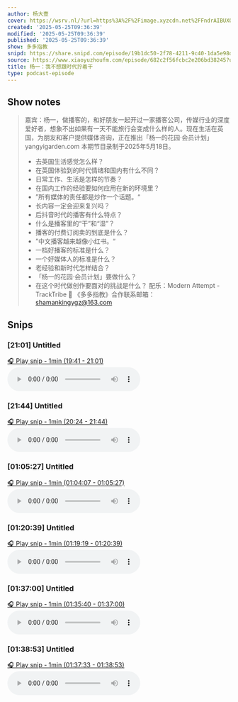 ```yaml
---
author: 杨大壹
cover: https://wsrv.nl/?url=https%3A%2F%2Fimage.xyzcdn.net%2FFndrAIBUXOcaKCIfHvFwsGjTCfcY.jpg&w=200&h=200
created: '2025-05-25T09:36:39'
modified: '2025-05-25T09:36:39'
published: '2025-05-25T09:36:39'
show: 多多指教
snipd: https://share.snipd.com/episode/19b1dc50-2f78-4211-9c40-1da5e98dc1db
source: https://www.xiaoyuzhoufm.com/episode/682c2f56fcbc2e206bd38245?utm_source=rss
title: 杨一：我不想跟时代拧着干
type: podcast-episode
---
```



## Show notes
> 嘉宾：杨一，做播客的，和好朋友一起开过一家播客公司，传媒行业的深度爱好者，想象不出如果有一天不能旅行会变成什么样的人。现在生活在英国，为朋友和客户提供媒体咨询，正在推出「杨一的花园·会员计划」yangyigarden.com 
> 本期节目录制于2025年5月18日。
> - 去英国生活感觉怎么样？
> - 在英国体验到的时代情绪和国内有什么不同？
> - 日常工作、生活是怎样的节奏？
> - 在国内工作的经验要如何应用在新的环境里？
> - ”所有媒体的责任都是炒作一个话题。“
> - 长内容一定会迎来复兴吗？
> - 后抖音时代的播客有什么特点？
> - 什么是播客里的“干”和“湿”？
> - 播客的付费订阅卖的到底是什么？
> - ”中文播客越来越像小红书。“
> - 一档好播客的标准是什么？
> - 一个好媒体人的标准是什么？
> - 老经验和新时代怎样结合？
> - 「杨一的花园·会员计划」要做什么？
> - 在这个时代做创作要面对的挑战是什么？
> 配乐：Modern Attempt - TrackTribe
> 📮 《多多指教》合作联系邮箱：shamankingygz@163.com

## Snips
### [21:01] Untitled
[🎧 Play snip - 1min️ (19:41 - 21:01)](https://share.snipd.com/snip/0268ea69-a131-4675-9da3-ae9a5456ab79)
<audio controls> <source src="https://dts-api.xiaoyuzhoufm.com/track/603ca3853443e659b4ad0486/682c2f56fcbc2e206bd38245/media.xyzcdn.net/603ca3853443e659b4ad0486/ltrBqY0kzEkl8ptjeSv3cHVIYJIL.m4a#t=19:41,21:01"> </audio>
### [21:44] Untitled
[🎧 Play snip - 1min️ (20:24 - 21:44)](https://share.snipd.com/snip/ffa33dcb-41d7-41b6-88ab-cfeb24a2e234)
<audio controls> <source src="https://dts-api.xiaoyuzhoufm.com/track/603ca3853443e659b4ad0486/682c2f56fcbc2e206bd38245/media.xyzcdn.net/603ca3853443e659b4ad0486/ltrBqY0kzEkl8ptjeSv3cHVIYJIL.m4a#t=20:24,21:44"> </audio>
### [01:05:27] Untitled
[🎧 Play snip - 1min️ (01:04:07 - 01:05:27)](https://share.snipd.com/snip/e5853ffe-c646-41fc-8b52-3a37c82315a8)
<audio controls> <source src="https://dts-api.xiaoyuzhoufm.com/track/603ca3853443e659b4ad0486/682c2f56fcbc2e206bd38245/media.xyzcdn.net/603ca3853443e659b4ad0486/ltrBqY0kzEkl8ptjeSv3cHVIYJIL.m4a#t=01:04:07,01:05:27"> </audio>
### [01:20:39] Untitled
[🎧 Play snip - 1min️ (01:19:19 - 01:20:39)](https://share.snipd.com/snip/657e91a0-d005-4dfc-9b74-69a3944b4a2a)
<audio controls> <source src="https://dts-api.xiaoyuzhoufm.com/track/603ca3853443e659b4ad0486/682c2f56fcbc2e206bd38245/media.xyzcdn.net/603ca3853443e659b4ad0486/ltrBqY0kzEkl8ptjeSv3cHVIYJIL.m4a#t=01:19:19,01:20:39"> </audio>
### [01:37:00] Untitled
[🎧 Play snip - 1min️ (01:35:40 - 01:37:00)](https://share.snipd.com/snip/e13fa4db-a0e2-488a-a847-669c892ae58e)
<audio controls> <source src="https://dts-api.xiaoyuzhoufm.com/track/603ca3853443e659b4ad0486/682c2f56fcbc2e206bd38245/media.xyzcdn.net/603ca3853443e659b4ad0486/ltrBqY0kzEkl8ptjeSv3cHVIYJIL.m4a#t=01:35:40,01:37:00"> </audio>
### [01:38:53] Untitled
[🎧 Play snip - 1min️ (01:37:33 - 01:38:53)](https://share.snipd.com/snip/a65c4f0b-da01-48f1-a7bd-2680694ca1b7)
<audio controls> <source src="https://dts-api.xiaoyuzhoufm.com/track/603ca3853443e659b4ad0486/682c2f56fcbc2e206bd38245/media.xyzcdn.net/603ca3853443e659b4ad0486/ltrBqY0kzEkl8ptjeSv3cHVIYJIL.m4a#t=01:37:33,01:38:53"> </audio>
